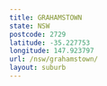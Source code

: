 ```yaml
---
title: GRAHAMSTOWN
state: NSW
postcode: 2729
latitude: -35.227753
longitude: 147.923797
url: /nsw/grahamstown/
layout: suburb
---
```


